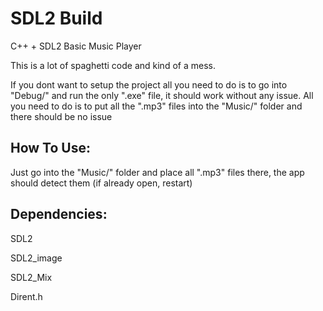 # SDL2 Build
C++ + SDL2 Basic Music Player

This is a lot of spaghetti code and kind of a mess.

If you dont want to setup the project all you need to do is to go into "Debug/" and run the only ".exe" file, it should work without any issue. All you need to do is to put all the ".mp3" files into the "Music/" folder and there should be no issue

<h2>How To Use:</h2>
Just go into the "Music/" folder and place all ".mp3" files there, the app should detect them (if already open, restart)

<h2>Dependencies:</h2>
SDL2<p>
SDL2_image<p>
SDL2_Mix<p>
Dirent.h<p>
